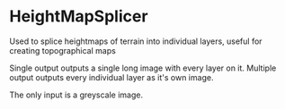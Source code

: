 # HeightMapSplicer
Used to splice heightmaps of terrain into individual layers, useful for creating topographical maps

Single output outputs a single long image with every layer on it.
Multiple output outputs every individual layer as it's own image.

The only input is a greyscale image. 